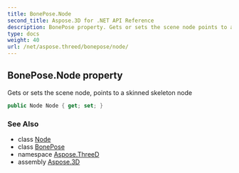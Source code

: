 ```yaml
---
title: BonePose.Node
second_title: Aspose.3D for .NET API Reference
description: BonePose property. Gets or sets the scene node points to a skinned skeleton node
type: docs
weight: 40
url: /net/aspose.threed/bonepose/node/
---
```

## BonePose.Node property

Gets or sets the scene node, points to a skinned skeleton node

```csharp
public Node Node { get; set; }
```

### See Also

* class [Node](../../node/)
* class [BonePose](../)
* namespace [Aspose.ThreeD](../../bonepose/)
* assembly [Aspose.3D](../../../)


